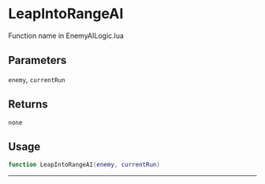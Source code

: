 # LeapIntoRangeAI
Function name in EnemyAILogic.lua
## Parameters
`enemy`, `currentRun`
## Returns
`none`
## Usage
```lua
function LeapIntoRangeAI(enemy, currentRun)
```
---
